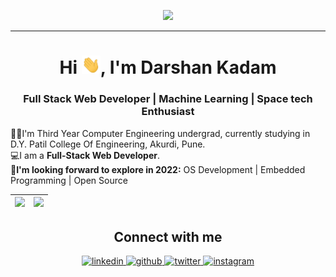 <p align="center">

<img src="https://ik.imagekit.io/darshank15/Welcome_jS0zsWO3qxY.png?updatedAt=1641061079842"/>

</p>

<hr>
<h1 align="center">Hi <img src="https://raw.githubusercontent.com/ABSphreak/ABSphreak/master/gifs/Hi.gif" width="30px">, I'm Darshan Kadam</h1>

<h3 align="center">Full Stack Web Developer | Machine Learning | Space tech Enthusiast</h3>

👨‍🎓I'm Third Year Computer Engineering undergrad, currently studying in D.Y. Patil College Of Engineering, Akurdi, Pune.<br />
💻I am a **Full-Stack Web Developer**.<br />
🎯**I'm looking forward to explore in 2022:**
OS Development | Embedded Programming | Open Source


|<img src="https://github-readme-stats.vercel.app/api?username=Darshank2002&show_icons=true&theme=tokyonight"/>|<img src="https://github-readme-streak-stats.herokuapp.com/?user=Darshank2002"/>|
|---|---|



 

 


<h2 align = "center">Connect with me</h2> 
<div align="center">
 <a href="https://www.linkedin.com/in/darshankadam15/" target="_blank">
<img src=https://img.shields.io/badge/linkedin-%231E77B5.svg?&style=for-the-badge&logo=linkedin&logoColor=white alt=linkedin style="margin-bottom: 5px;" />
</a>
<a href="https://github.com/Darshank2002" target="_blank">
<img src=https://img.shields.io/badge/github-%2324292e.svg?&style=for-the-badge&logo=github&logoColor=white alt=github style="margin-bottom: 5px;" />
</a>
<a href="https://twitter.com/DarshanSureshK4" target="_blank">
<img src=https://img.shields.io/badge/twitter-%2300acee.svg?&style=for-the-badge&logo=twitter&logoColor=white alt=twitter style="margin-bottom: 5px;" />
</a>
<a href="https://instagram.com/darshan.kadam15" target="_blank">
<img src=https://img.shields.io/badge/instagram-%238a3ab9.svg?&style=for-the-badge&logo=instagram&logoColor=white alt=instagram style="margin-bottom: 5px;" />
</a>
</div>

